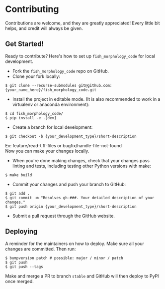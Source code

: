 # Contributing

Contributions are welcome, and they are greatly appreciated! Every little bit
helps, and credit will always be given.

## Get Started!
Ready to contribute? Here's how to set up `fish_morphology_code` for local development.

* Fork the `fish_morphology_code` repo on GitHub.
* Clone your fork locally:

```
$ git clone --recurse-submodules git@github.com:{your_name_here}/fish_morphology_code.git
```

* Install the project in editable mode. (It is also recommended to work in a virtualenv or anaconda environment):

```
$ cd fish_morphology_code/
$ pip install -e .[dev]
```

* Create a branch for local development:

```
$ git checkout -b {your_development_type}/short-description
```
Ex: feature/read-tiff-files or bugfix/handle-file-not-found<br>
Now you can make your changes locally.<br>

* When you're done making changes, check that your changes pass linting and tests, including testing other Python
versions with make:

```
$ make build
```

* Commit your changes and push your branch to GitHub:

```
$ git add .
$ git commit -m "Resolves gh-###. Your detailed description of your changes."
$ git push origin {your_development_type}/short-description
```

* Submit a pull request through the GitHub website.

## Deploying

A reminder for the maintainers on how to deploy.
Make sure all your changes are committed.
Then run:

```
$ bumpversion patch # possible: major / minor / patch
$ git push
$ git push --tags
```

Make and merge a PR to branch `stable` and GitHub will then deploy to PyPI once merged.
